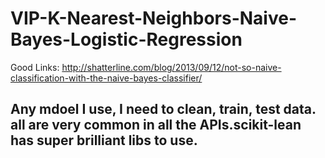 # VIP-K-Nearest-Neighbors-Naive-Bayes-Logistic-Regression
Good Links:
http://shatterline.com/blog/2013/09/12/not-so-naive-classification-with-the-naive-bayes-classifier/

## Any mdoel I use, I need to clean, train, test data. all are very common in all the APIs.scikit-lean has super brilliant libs to use. 
